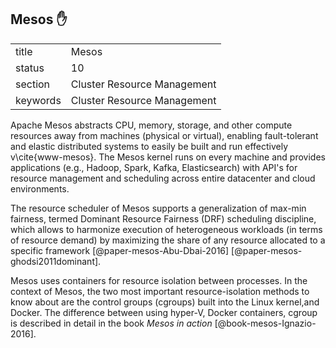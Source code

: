 ## Mesos :hand:


|          |                             |
| -------- | --------------------------- |
| title    | Mesos                       | 
| status   | 10                          |
| section  | Cluster Resource Management |
| keywords | Cluster Resource Management |



Apache Mesos abstracts CPU, memory, storage, and other compute
resources away from machines (physical or virtual), enabling
fault-tolerant and elastic distributed systems to easily be built and
run effectively v\\cite{www-mesos}.  The Mesos kernel runs on every
machine and provides applications (e.g., Hadoop, Spark, Kafka,
Elasticsearch) with API's for resource management and scheduling
across entire datacenter and cloud environments.

The resource scheduler of Mesos supports a generalization of max-min
fairness, termed Dominant Resource Fairness (DRF) scheduling
discipline, which allows to harmonize execution of heterogeneous
workloads (in terms of resource demand) by maximizing the share of any
resource allocated to a specific framework
[@paper-mesos-Abu-Dbai-2016]
[@paper-mesos-ghodsi2011dominant].
     
Mesos uses containers for resource isolation between processes. In the
context of Mesos, the two most important resource-isolation methods to
know about are the control groups (cgroups) built into the Linux
kernel,and Docker. The difference between using hyper-V, Docker
containers, cgroup is described in detail in the book *Mesos in
action* [@book-mesos-Ignazio-2016].




